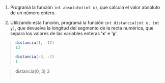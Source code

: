 1. Programá la función `int absoluto(int x)`, que calcula el valor absoluto de un número entero.

2. Utilizando esta función, programá la función `int distancia(int x, int y)`, que  devuelva la longitud del segmento de la recta numérica, que separa los valores de las variables enteras '**x**' e '**y**'.

> ```javascript
> distancia(1, -12)
> 13
>
> distancia(-3, -2)
> 1

> distancia(0, 3)
> 3
>```
